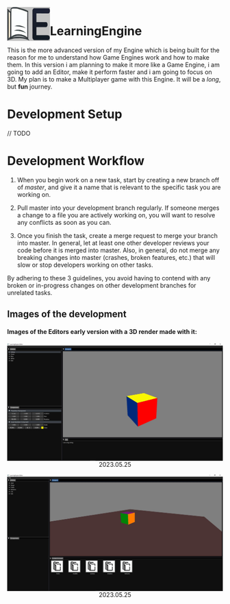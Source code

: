 <img align="left" src="Content/Branding/LOGO.jpg" width="100px"/>

# LearningEngine

This is the more advanced version of my Engine which is being built for the reason for me to understand how Game Engines work and how to make them.
In this version i am planning to make it more like a Game Engine, i am going to add an Editor, make it perform faster and i am going to focus on 
3D. My plan is to make a Multiplayer game with this Engine. It will be a _long_, but **fun** journey.

# Development Setup

// TODO

# Development Workflow

1. When you begin work on a new task, start by creating a new branch off of _master_, and give it a name that is relevant to the specific task you are
working on.

2. Pull master into your development branch regularly. If someone merges a change to a file you are actively working on, you will want to resolve any
conflicts as soon as you can.

3. Once you finish the task, create a merge request to merge your branch into master. In general, let at least one other developer reviews your code
before it is merged into master. Also, in general, do not merge any breaking changes into master (crashes, broken features, etc.) that will slow or stop
developers working on other tasks.

By adhering to these 3 guidelines, you avoid having to contend with any broken or in-progress changes on other development branches for unrelated tasks.

## Images of the development
#### Images of the Editors early version with a 3D render made with it:
<img align="left" src="Content/Showcasing/editor_sr.JPG"/> 
<p align="center">2023.05.25</p>

<img align="left" src="Content/Showcasing/2023.05.25.JPG"/>  
<p align="center">2023.05.25</p>


